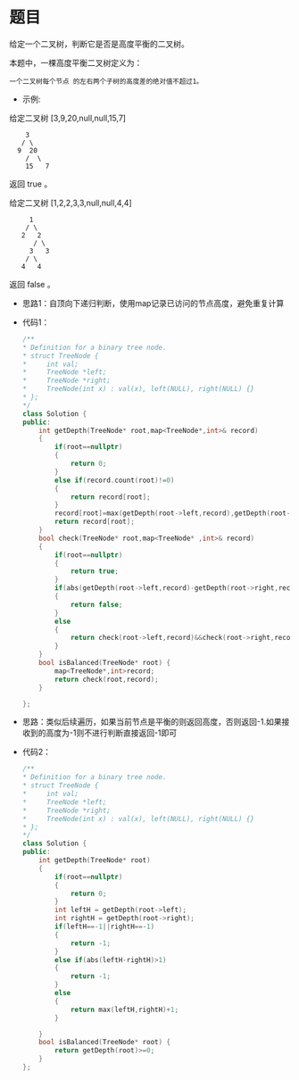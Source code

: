 # 题目
给定一个二叉树，判断它是否是高度平衡的二叉树。

本题中，一棵高度平衡二叉树定义为：

    一个二叉树每个节点 的左右两个子树的高度差的绝对值不超过1。

* 示例:

给定二叉树 [3,9,20,null,null,15,7]

        3
       / \
      9  20
        /  \
        15   7

返回 true 。

给定二叉树 [1,2,2,3,3,null,null,4,4]

         1
        / \
       2   2
          / \
         3   3
        / \
       4   4

返回 false 。

* 思路1：自顶向下递归判断，使用map记录已访问的节点高度，避免重复计算

* 代码1：
    ```C++
    /**
    * Definition for a binary tree node.
    * struct TreeNode {
    *     int val;
    *     TreeNode *left;
    *     TreeNode *right;
    *     TreeNode(int x) : val(x), left(NULL), right(NULL) {}
    * };
    */
    class Solution {
    public:
        int getDepth(TreeNode* root,map<TreeNode*,int>& record)
        {
            if(root==nullptr)
            {
                return 0;
            }
            else if(record.count(root)!=0)
            {
                return record[root];
            }
            record[root]=max(getDepth(root->left,record),getDepth(root->right,record))+1;
            return record[root];
        }
        bool check(TreeNode* root,map<TreeNode* ,int>& record)
        {
            if(root==nullptr)
            {
                return true;
            }
            if(abs(getDepth(root->left,record)-getDepth(root->right,record)) >1)
            {
                return false;
            }
            else
            {
                return check(root->left,record)&&check(root->right,record);
            }
        }
        bool isBalanced(TreeNode* root) {
            map<TreeNode*,int>record;
            return check(root,record);
        }
    
    };
    ```
* 思路：类似后续遍历，如果当前节点是平衡的则返回高度，否则返回-1.如果接收到的高度为-1则不进行判断直接返回-1即可

* 代码2：
    ```C++
    /**
    * Definition for a binary tree node.
    * struct TreeNode {
    *     int val;
    *     TreeNode *left;
    *     TreeNode *right;
    *     TreeNode(int x) : val(x), left(NULL), right(NULL) {}
    * };
    */
    class Solution {
    public:
        int getDepth(TreeNode* root)
        {
            if(root==nullptr)
            {
                return 0;
            }
            int leftH = getDepth(root->left);
            int rightH = getDepth(root->right);
            if(leftH==-1||rightH==-1)
            {
                return -1;
            }
            else if(abs(leftH-rightH)>1)
            {
                return -1;
            }
            else
            {
                return max(leftH,rightH)+1;
            }

        }
        bool isBalanced(TreeNode* root) {
            return getDepth(root)>=0;
        }
    };
    ```